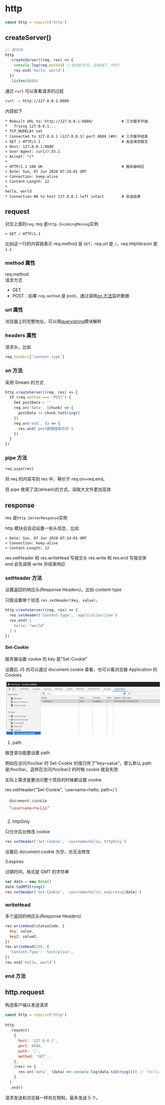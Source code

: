 # http

```js
const http = require('http')
```

## createServer()

```js
// 服务端
http
  .createServer((req, res) => {
    console.log(req.method) //请求的方式，比如GET, POST
    res.end('hello, world')
  })
  .listen(8888)
```

通过 `curl` 可以查看请求的过程

```bash
curl -v http://127.0.0.1:8888
```

内容如下

```
* Rebuilt URL to: http://127.0.0.1:8888/             # 三次握手开始
*   Trying 127.0.0.1...
* TCP_NODELAY set
* Connected to 127.0.0.1 (127.0.0.1) port 8888 (#0)  # 三次握手结束
> GET / HTTP/1.1                                     # 发送请求报文
> Host: 127.0.0.1:8888
> User-Agent: curl/7.55.1
> Accept: */*
>
< HTTP/1.1 200 OK                                    # 服务器响应
< Date: Sun, 07 Jun 2020 07:24:01 GMT
< Connection: keep-alive
< Content-Length: 12
<
hello, world
* Connection #0 to host 127.0.0.1 left intact        # 会话结束
```

## request

对应上面的`req`, req 是`http.IncomingMessag`实例

```
> GET / HTTP/1.1
```

比如这一行的内容就表示 req.method 是 `GET`，req.url 是 `/`，req.httpVersion 是 `1.1`

### method 属性

req.method  
请求方式

- GET
- POST：如果 `req.method` 是 post，通过调用[on 方法](#on方法)监听数据

### url 属性

浏览器上的完整地址，可以用[querystring](./009_query_string.md)模块解析

### headers 属性

请求头，比如

```js
req.headers['content-type']
```

### on 方法

采用 Stream 的方式

```js
http.createServer((req, res) => {
  if (req.method === 'POST') {
    let postData = ''
    req.on('data', (chunk) => {
      postData += chunk.toString()
    })
    req.on('end', () => {
      res.end('post数据接收完毕')
    })
  }
})
```

### pipe 方法

```js
req.pipe(res)
```

将 req 的内容写到 res 中，等价于 req.on+req.end。

但 pipe 使用了流(stream)的方式，读取大文件更加高效

## response

res 是`http.ServerResponse`实例

http 模块会自动设置一些头信息，比如

```
< Date: Sun, 07 Jun 2020 07:24:01 GMT
< Connection: keep-alive
< Content-Length: 12
```

res.setHeader 和 res.writeHead 写报文头
res.write 和 res.end 写报文体  
end 会先调用 write 并结束响应

### setHeader 方法

设置返回的响应头(Response Headers)，比如 content-type

只能设置单个状态
`res.setHeader(key, value);`

```js
http.createServer((req, res) => {
  res.setHeader('Content-Type', 'application/json')
  res.end(`{
    hello: "world"
  }`)
})
```

#### Set-Cookie

服务器设置 cookie 的 key 是"Set-Cookie"

设置后 JS 内可以通过 document.cookie 查看，也可以看浏览器 Application 的 Cookies

![](../images/c791cbf7dcb1e7ec8a5424a617eddca2.png)

1. path

做登录功能要设置 path

例如在访问/foo/bar 时 Set-Cookie 的值只传了"key=value"，那么默认 path 是/foo/bar。这样在访问/foo/bar2 的时候 cookie 就会失效

实际上需求是要访问整个项目的时候都设置 cookie

res.setHeader("Set-Cookie", \`username=hello; path=/\`)

![](../images/503445c5a364964d954385f2e1e08a87.png)

2. httpOnly

只允许后台修改 cookie

```js
res.setHeader('Set-Cookie', `username=hello; httpOnly`)
```

设置后 document.cookie 为空，也无法修改

3.expires

过期时间，格式是 GMT 的字符串

```js
var date = new Date()
date.toGMTString()
res.setHeader('Set-Cookie', `username=hello; expires=${date}`)
```

### writeHead

多个返回的响应头(Response Headers)

```js
res.writeHead(statusCode, {
  key: value,
  key2: value2,
})
res.writeHead(200, {
  'Content-Type': 'text/plain',
})
res.end(`hello, world`)
```

### end 方法

## http.request

构造客户端以发送请求

```js
const http = require('http')

http
  .request(
    {
      host: '127.0.0.1',
      port: 8888,
      path: '/',
      method: 'GET',
    },
    (res) => {
      res.on('data', (data) => console.log(data.toString())) // "hello, world"
    }
  )
  .end()
```

请求发送和浏览器一样存在限制，最多发送 5 个。
